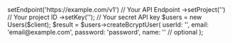 <?php

use Appwrite\Client;
use Appwrite\Services\Users;

$client = (new Client())
    ->setEndpoint('https://example.com/v1') // Your API Endpoint
    ->setProject('<YOUR_PROJECT_ID>') // Your project ID
    ->setKey('<YOUR_API_KEY>'); // Your secret API key

$users = new Users($client);

$result = $users->createBcryptUser(
    userId: '<USER_ID>',
    email: 'email@example.com',
    password: 'password',
    name: '<NAME>' // optional
);